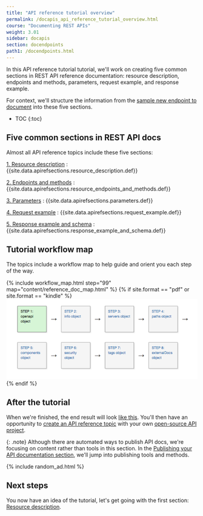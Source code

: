 ```yaml
---
title: "API reference tutorial overview"
permalink: /docapis_api_reference_tutorial_overview.html
course: "Documenting REST APIs"
weight: 3.01
sidebar: docapis
section: docendpoints
path1: /docendpoints.html
---
```


In this API reference tutorial tutorial, we'll work on creating five common sections in REST API reference documentation: resource description, endpoints and methods, parameters, request example, and response example.

For context, we'll structure the information from the [sample new endpoint to document](docapis_new_endpoint_to_doc.html) into these five sections.

* TOC
{:toc}

## Five common sections in REST API docs

Almost all API reference topics include these five sections:

[1. Resource description](docapis_resource_descriptions.html)
:  {{site.data.apirefsections.resource_description.def}}

[2. Endpoints and methods](docapis_resource_endpoints.html)
: {{site.data.apirefsections.resource_endpoints_and_methods.def}}

[3. Parameters](docapis_doc_parameters.html)
: {{site.data.apirefsections.parameters.def}}

[4. Request example](docapis_doc_sample_requests.html)
: {{site.data.apirefsections.request_example.def}}

[5. Response example and schema](docapis_doc_sample_responses_and_schema.html)
: {{site.data.apirefsections.response_example_and_schema.def}}

## Tutorial workflow map

The topics include a workflow map to help guide and orient you each step of the way.

<div style="margin-top:15px; margin-bottom: 15px;">
{% include workflow_map.html step="99" map="content/reference_doc_map.html"  %}
{% if site.format == "pdf" or site.format == "kindle" %}
<a class="noExtIcon" href="docapis_resource_descriptions.html"><img src="images/openapistep1.png"/></a>
{% endif %}
</div>

## After the tutorial

When we're finished, the end result will look [like this](docapis_finished_doc_result.html). You'll then have an opportunity to [create an API reference topic](docapis_api_reference_activity.html) with your own [open-source API project](docapis_find_open_source_project.html).

{: .note}
Although there are automated ways to publish API docs, we're focusing on content rather than tools in this section. In the [Publishing your API documentation section](publishingapis.html), we'll jump into publishing tools and methods.

{% include random_ad.html %}

## Next steps

You now have an idea of the tutorial, let's get going with the first section: [Resource description](docapis_resource_descriptions.html).
